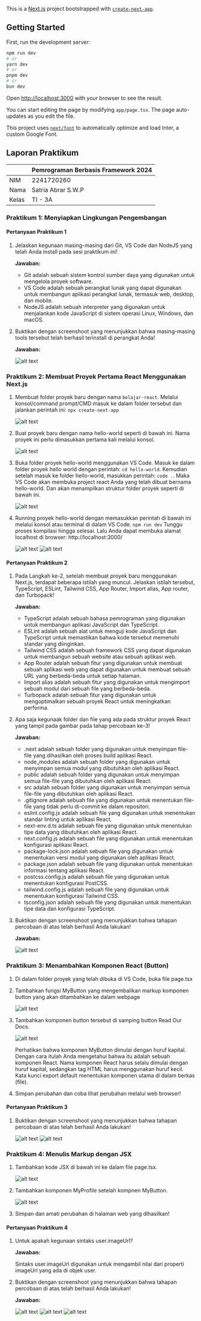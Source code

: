 This is a [Next.js](https://nextjs.org/) project bootstrapped with [`create-next-app`](https://github.com/vercel/next.js/tree/canary/packages/create-next-app).

## Getting Started

First, run the development server:

```bash
npm run dev
# or
yarn dev
# or
pnpm dev
# or
bun dev
```

Open [http://localhost:3000](http://localhost:3000) with your browser to see the result.

You can start editing the page by modifying `app/page.tsx`. The page auto-updates as you edit the file.

This project uses [`next/font`](https://nextjs.org/docs/basic-features/font-optimization) to automatically optimize and load Inter, a custom Google Font.

## Laporan Praktikum

|  | Pemrograman Berbasis Framework 2024 |
|--|--|
| NIM |  2241720260|
| Nama |  Satria Abrar S.W.P |
| Kelas | TI - 3A |


### Praktikum 1: Menyiapkan Lingkungan Pengembangan

#### Pertanyaan Praktikum 1
1. Jelaskan kegunaan masing-masing dari Git, VS Code dan NodeJS yang telah Anda install 
pada sesi praktikum ini!

    <b>Jawaban:</b>

    - Git adalah sebuah sistem kontrol sumber daya yang digunakan untuk mengelola proyek software.
    - VS Code adalah sebuah perangkat lunak yang dapat digunakan untuk membangun aplikasi perangkat lunak, termasuk web, desktop, dan mobile.
    - NodeJS adalah sebuah interpreter yang digunakan untuk menjalankan kode JavaScript di sistem operasi Linux, Windows, dan macOS.

2. Buktikan dengan screenshoot yang menunjukkan bahwa masing-masing tools tersebut 
telah berhasil terinstall di perangkat Anda!

    <b>Jawaban:</b>

    ![alt text](image-1.png)

### Praktikum 2: Membuat Proyek Pertama React Menggunakan Next.js

1. Membuat folder proyek baru dengan nama `belajar-react`. Melalui konsol/command 
prompt/CMD masuk ke dalam folder tersebut dan jalankan perintah ini: 
`npx create-next-app`

    ![alt text](image.png)

2. Buat proyek baru dengan nama hello-world seperti di bawah ini. Nama proyek ini perlu 
dimasukkan pertama kali melalui konsol. 

    ![alt text](image-2.png)

3. Buka folder proyek hello-world menggunakan VS Code. Masuk ke dalam folder proyek hello world dengan perintah: `cd hello-world`. Kemudian setelah masuk ke folder hello-world, masukkan perintah: `code .`. Maka VS Code akan membuka project react Anda yang telah dibuat bernama hello-world. Dan akan menampilkan struktur folder proyek seperti di bawah ini.

    ![alt text](image-3.png)

4. Running proyek hello-world dengan memasukkan perintah di bawah ini melalui konsol atau terminal di dalam VS Code. `npm run dev` Tunggu proses kompilasi hingga selesai. Lalu Anda dapat membuka alamat localhost di browser: http://localhost:3000/

    ![alt text](image-4.png)
    ![alt text](image-5.png)

#### Pertanyaan Praktikum 2
1. Pada Langkah ke-2, setelah membuat proyek baru menggunakan Next.js, terdapat beberapa istilah yang muncul. Jelaskan istilah tersebut, TypeScript, ESLint, Tailwind CSS, App Router, Import alias, App router, dan Turbopack!

    <b>Jawaban:</b>

    - TypeScript adalah sebuah bahasa pemrograman yang digunakan untuk membangun aplikasi JavaScript dan TypeScript.
    - ESLint adalah sebuah alat untuk menguji kode JavaScript dan TypeScript untuk memastikan bahwa kode tersebut memenuhi standar yang diinginkan.
    - Tailwind CSS adalah sebuah framework CSS yang dapat digunakan untuk membangun sebuah website atau sebuah aplikasi web.
    - App Router adalah sebuah fitur yang digunakan untuk membuat sebuah aplikasi web yang dapat digunakan untuk membuat sebuah URL yang berbeda-beda untuk setiap halaman.
    - Import alias adalah sebuah fitur yang digunakan untuk mengimport sebuah modul dari sebuah file yang berbeda-beda.
    - Turbopack adalah sebuah fitur yang digunakan untuk mengoptimalkan sebuah proyek React untuk meningkatkan performa.

2. Apa saja kegunaak folder dan file yang ada pada struktur proyek React yang tampil pada gambar pada tahap percobaan ke-3!

    <b>Jawaban:</b>
    - .next adalah sebuah folder yang digunakan untuk menyimpan file-file yang dihasilkan oleh proses build aplikasi React.
    - node_modules adalah sebuah folder yang digunakan untuk menyimpan semua modul yang dibutuhkan oleh aplikasi React.
    - public adalah sebuah folder yang digunakan untuk menyimpan semua file-file yang dibutuhkan oleh aplikasi React.
    - src adalah sebuah folder yang digunakan untuk menyimpan semua file-file yang dibutuhkan oleh aplikasi React.
    - .gitignore adalah sebuah file yang digunakan untuk menentukan file-file yang tidak perlu di-commit ke dalam repositori.
    - eslint.config.js adalah sebuah file yang digunakan untuk menentukan standar linting untuk aplikasi React.
    - next-env.d.ts adalah sebuah file yang digunakan untuk menentukan tipe data yang dibutuhkan oleh aplikasi React.
    - next.config.js adalah sebuah file yang digunakan untuk menentukan konfigurasi aplikasi React.
    - package-lock.json adalah sebuah file yang digunakan untuk menentukan versi modul yang digunakan oleh aplikasi React.
    - package.json adalah sebuah file yang digunakan untuk menentukan informasi tentang aplikasi React.
    - postcss.config.js adalah sebuah file yang digunakan untuk menentukan konfigurasi PostCSS.
    - tailwind.config.js adalah sebuah file yang digunakan untuk menentukan konfigurasi Tailwind CSS.
    - tsconfig.json adalah sebuah file yang digunakan untuk menentukan tipe data dan konfigurasi TypeScript.

3. Buktikan dengan screenshoot yang menunjukkan bahwa tahapan percobaan di atas telah berhasil Anda lakukan! 

    <b>Jawaban:</b>

    ![alt text](image-5.png)

### Praktikum 3: Menambahkan Komponen React (Button) 

1. Di dalam folder proyek yang telah dibuka di VS Code, buka file page.tsx

2. Tambahkan fungsi MyButton yang mengembalikan markup komponen button yang akan ditambahkan ke dalam webpage

    ![alt text](image-6.png)

3. Tambahkan komponen button tersebut di samping button Read Our Docs.

    ![alt text](image-7.png)

    Perhatikan bahwa komponen MyButton dimulai dengan huruf kapital. Dengan cara itulah Anda mengetahui bahwa itu adalah sebuah komponen React. Nama komponen React harus selalu dimulai dengan huruf kapital, sedangkan tag HTML harus menggunakan huruf kecil. Kata kunci export default menentukan komponen utama di dalam berkas (file).

4. Simpan perubahan dan coba lihat perubahan melalui web browser!

#### Pertanyaan Praktikum 3

1. Buktikan dengan screenshoot yang menunjukkan bahwa tahapan percobaan di atas telah berhasil Anda lakukan!

    ![alt text](image-8.png)
    ![alt text](image-9.png)

### Praktikum 4: Menulis Markup dengan JSX

1. Tambahkan kode JSX di bawah ini ke dalam file page.tsx.

    ![alt text](image-10.png)

2. Tambahkan komponen MyProfile setelah kompnen MyButton. 

    ![alt text](image-11.png)

3. Simpan dan amati perubahan di halaman web yang dihasilkan!

#### Pertanyaan Praktikum 4

1. Untuk apakah kegunaan sintaks user.imageUrl?

    <b>Jawaban:</b>

    Sintaks user.imageUrl digunakan untuk mengambil nilai dari properti imageUrl yang ada di objek user.

2. Buktikan dengan screenshoot yang menunjukkan bahwa tahapan percobaan di atas telah berhasil Anda lakukan!

    <b>Jawaban:</b>

    ![alt text](image-12.png)
    ![alt text](image-13.png)
    ![alt text](image-14.png)